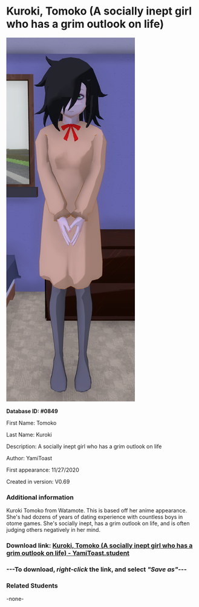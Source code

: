 # Kuroki, Tomoko (A socially inept girl who has a grim outlook on life)

<img src="../../Files/Images/Kuroki, Tomoko (A socially inept girl who has a grim outlook on life).png" title="Kuroki, Tomoko (A socially inept girl who has a grim outlook on life) - YamiToast">

**Database ID: #0849**

First Name: Tomoko

Last Name: Kuroki

Description: A socially inept girl who has a grim outlook on life

Author: YamiToast

First appearance: 11/27/2020

Created in version: V0.69

### Additional information

Kuroki Tomoko from Watamote. This is based off her anime appearance. She's had dozens of years of dating experience with countless boys in otome games. She's socially inept, has a grim outlook on life, and is often judging others negatively in her mind.

### Download link: <a href="https://raw.githubusercontent.com/Arbiter1223/Daigaku-Gurashi-Custom-Students/master/Files/Student%20Files/Kuroki%2C%20Tomoko%20(A%20socially%20inept%20girl%20who%20has%20a%20grim%20outlook%20on%20life)%20-%20YamiToast.student">Kuroki, Tomoko (A socially inept girl who has a grim outlook on life) - YamiToast.student</a>

### ---**To download, _right-click_ the link, and select _"Save as"_**---

### Related Students

-none-
